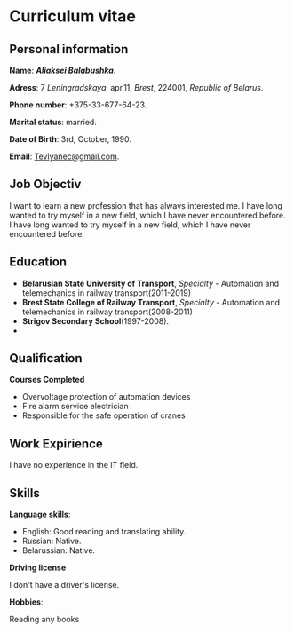 # Curriculum vitae
  
## Personal information 
  
**Name**: ***Aliaksei Balabushka***.

**Adress**: 7 *Leningradskaya*, apr.11, *Brest*, 224001, *Republic of Belarus*.

**Phone number**: +375-33-677-64-23.

**Marital status**: married.

**Date of Birth**: 3rd, October, 1990.

**Email**: Tevlyanec@gmail.com.

## Job Objectiv

I want to learn a new profession that has always interested me. 
I have long wanted to try myself in a new field, which I have never encountered before.
I have long wanted to try myself in a new field, which I have never encountered before.

## Education

* **Belarusian State University of Transport**, *Specialty* - Automation and telemechanics in railway transport(2011-2019)
* **Brest State College of Railway Transport**, *Specialty* - Automation and telemechanics in railway transport(2008-2011)
* **Strigov Secondary School**(1997-2008).
* 
## Qualification

**Courses Completed**
* Overvoltage protection of automation devices
* Fire alarm service electrician
* Responsible for the safe operation of cranes
## Work Expirience

I have no experience in the IT field.

## Skills

**Language skills**:
* English: Good reading and translating ability.
* Russian: Native.
* Belarussian: Native.

**Driving license**

I don't have a driver's license.

**Hobbies**:

Reading any books
